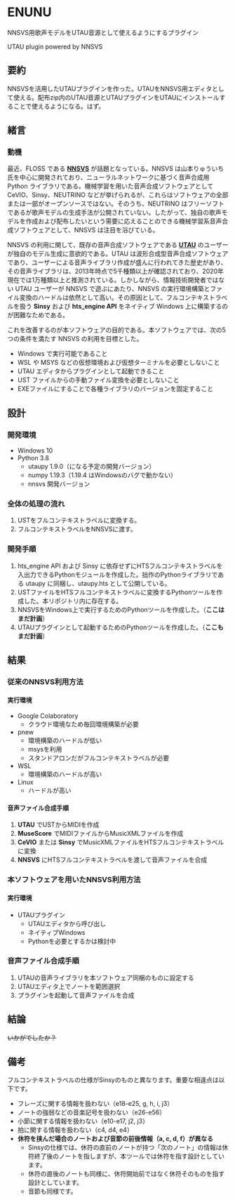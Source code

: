 # ENUNU

NNSVS用歌声モデルをUTAU音源として使えるようにするプラグイン

UTAU plugin powered by NNSVS

## 要約

NNSVSを活用したUTAUプラグインを作った。UTAUをNNSVS用エディタとして使える。配布zip内のUTAU音源とUTAUプラグインをUTAUにインストールすることで使えるようになる。はず。

## 緒言

### 動機

最近、FLOSS である **[NNSVS](https://github.com/r9y9/nnsvs)** が話題となっている。NNSVS は山本りゅういち氏を中心に開発されており、ニューラルネットワークに基づく音声合成用 Python ライブラリである。機械学習を用いた音声合成ソフトウェアとして CeVIO、Sinsy、NEUTRINO などが挙げられるが、これらはソフトウェアの全部または一部がオープンソースではない。そのうち、NEUTRINO はフリーソフトであるが歌声モデルの生成手法が公開されていない。したがって、独自の歌声モデルを作成および配布したいという需要に応えることのできる機械学習系音声合成ソフトウェアとして、NNSVS は注目を浴びている。

NNSVS の利用に関して、既存の音声合成ソフトウェアである **[UTAU](http://utau2008.web.fc2.com/index.html#about)** のユーザーが独自のモデル生成に意欲的である。UTAU は波形合成型音声合成ソフトウェアであり、ユーザーによる音声ライブラリ作成が盛んに行われてきた歴史があり、その音声ライブラリは、2013年時点で5千種類以上が確認されており、2020年現在では1万種類以上と推測されている。しかしながら、情報技術開発者ではない UTAU ユーザーが NNSVS で遊ぶにあたり、NNSVS の実行環境構築とファイル変換のハードルは依然として高い。その原因として、フルコンテキストラベルを扱う **Sinsy** および **hts_engine API** をネイティブ Windows 上に構築するのが困難なためである。

これを改善するのが本ソフトウェアの目的である。本ソフトウェアでは、次の5つの条件を満たす NNSVS の利用を目標とした。

- Windows で実行可能であること
- WSL や MSYS などの仮想環境および仮想ターミナルを必要としないこと
- UTAU エディタからプラグインとして起動できること
- UST ファイルからの手動ファイル変換を必要としないこと
- EXEファイルにすることで各種ライブラリのバージョンを固定すること

## 設計

### 開発環境

- Windows 10
- Python 3.8
  - utaupy 1.9.0（になる予定の開発バージョン）
  - numpy 1.19.3（1.19.4 はWindowsのバグで動かない）
  - nnsvs 開発バージョン

### 全体の処理の流れ

1. USTをフルコンテキストラベルに変換する。
2. フルコンテキストラベルをNNSVSに渡す。

### 開発手順

1. hts_engine API および Sinsy に依存せずにHTSフルコンテキストラベルを入出力できるPythonモジュールを作成した。拙作のPythonライブラリである utaupy に同梱し、utaupy.hts として公開している。
2. USTファイルをHTSフルコンテキストラベルに変換するPythonツールを作成した。本リポジトリ内に存在する。
3. NNSVSをWindows上で実行するためのPythonツールを作成した。（**ここはまだ計画**）
4. UTAUプラグインとして起動するためのPythonツールを作成した。（**ここもまだ計画**）

## 結果

### 従来のNNSVS利用方法

#### 実行環境

- Google Colaboratory
  - クラウド環境なため毎回環境構築が必要
- pnew
  - 環境構築のハードルが低い
  - msysを利用
  - スタンドアロンだがフルコンテキストラベルが必要
- WSL
  - 環境構築のハードルが高い
- Linux
  - ハードルが高い

#### 音声ファイル合成手順

1. **UTAU** でUSTからMIDIを作成
2. **MuseScore** でMIDIファイルからMusicXMLファイルを作成
3. **CeVIO** または **Sinsy** でMusicXMLファイルをHTSフルコンテキストラベルに変換
4. **NNSVS** にHTSフルコンテキストラベルを渡して音声ファイルを合成

### 本ソフトウェアを用いたNNSVS利用方法

#### 実行環境

- UTAUプラグイン
  - UTAUエディタから呼び出し
  - ネイティブWindows
  - Pythonを必要とするかは検討中

### 音声ファイル合成手順

1. UTAUの音声ライブラリを本ソフトウェア同梱のものに設定する
2. UTAUエディタ上でノートを範囲選択
3. プラグインを起動して音声ファイルを合成

## 結論

~~いかがでしたか？~~

## 備考

フルコンテキストラベルの仕様がSinsyのものと異なります。重要な相違点は以下です。

- フレーズに関する情報を扱わない（e18-e25,  g,  h,  i,  j3）
- ノートの強弱などの音楽記号を扱わない（e26-e56）
- 小節に関する情報を扱わない（e10-e17,  j2,  j3）
- 拍に関する情報を扱わない（c4,  d4,  e4）
- **休符を挟んだ場合のノートおよび音節の前後情報（a, c, d, f）が異なる**
  - Sinsyの仕様では、休符の直前のノートが持つ「次のノート」の情報は休符終了後のノートを指しますが、本ツールでは休符を指す設計としています。
  - 休符の直後のノートも同様に、休符開始前ではなく休符そのものを指す設計としています。
  - 音節も同様です。

